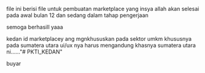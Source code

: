 file ini berisi file untuk pembuatan marketplace yang insya allah akan selesai pada awal bulan 12 
dan sedang dalam tahap pengerjaan 

semoga berhasill yaaa 

kedan id marketplacey ang mgnkhususkan pada sektor umkm khususnya pada sumatera utara 
ui/ux nya harus mengandung khasnya sumatera utara ni......"# PKTI_KEDAN" 


buyar